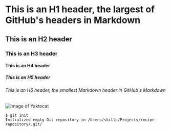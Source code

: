 # This is an H1 header, the largest of GitHub's headers in Markdown

## This is an H2 header

### This is an H3 header

#### This is an H4 header

##### This is an H5 header

###### This is an H6 header, the smallest Markdown header in GitHub's Markdown

![Image of Yaktocat](https://octodex.github.com/images/yaktocat.png)

```
$ git init
Initialized empty Git repository in /Users/skills/Projects/recipe-repository/.git/
```
